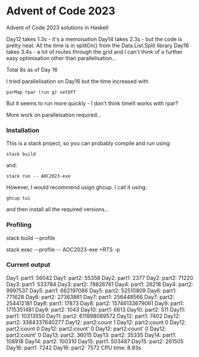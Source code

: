 # Advent of Code 2023

Advent of Code 2023 solutions in Haskell

Day12 takes 1.3s - it's a memoisation
Day14 takes 2.3s - but the code is pretty neat. All the time is in splitOn() from the Data.List.Split library
Day16 takes 3.4s - a lot of routes through the grid and I can't think of a further easy optimisation other than parallelisation...

Total 8s as of Day 16


I tried parallelisation on Day16 but the time increased with 

    parMap rpar (run g) setOff

But it seems to run more quickly - I don't think timeIt works with rpar?

More work on paralleisation required...



### Installation

This is a stack project, so you can probably compile and run using:

    stack build

and:

    stack run -- AOC2023-exe


However, I would recommend usign ghcup. I call it using:

    ghcup tui

and then install all the required versions...


### Profiling

stack build --profile

stack exec --profile -- AOC2023-exe +RTS -p


### Current output

Day1: part1: 56042
Day1: part2: 55358
Day2: part1: 2377
Day2: part2: 71220
Day3: part1: 533784
Day3: part2: 78826761
Day4: part1: 26218
Day4: part2: 9997537
Day5: part1: 662197086
Day5: part2: 52510809
Day6: part1: 771628
Day6: part2: 27363861
Day7: part1: 256448566
Day7: part2: 254412181
Day8: part1: 17873
Day8: part2: 15746133679061
Day9: part1: 1715351481
Day9: part2: 1043
Day10: part1: 6613
Day10: part2: 511
Day11: part1: 10313550
Day11: part2: 611998089572
Day12: part1: 7402
Day12: part2: 3384337640277
Day12: part2:count 1
Day12: part2:count 0
Day12: part2:count 0
Day12: part2:count' 0
Day12: part2:count' 0
Day12: part2:count' 0
Day13: part2: 36015
Day13: part2: 35335
Day14: part1: 108918
Day14: part2: 100310
Day15: part1: 503487
Day15: part2: 261505
Day16: part1: 7242
Day16: part2: 7572
CPU time:   8.93s